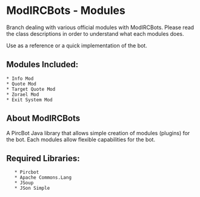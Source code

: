 ModIRCBots - Modules
==========

Branch dealing with various official modules with ModIRCBots. Please read the class descriptions in order to understand what each modules does. 

Use as a reference or a quick implementation of the bot.

## Modules Included: ##
	* Info Mod
	* Quote Mod
	* Target Quote Mod
	* Zorael Mod
	* Exit System Mod

## About ModIRCBots ##
A PircBot Java library that allows simple creation of modules (plugins) for the bot.
Each modules allow flexible capabilities for the bot.


## Required Libraries: ##
	   * Pircbot
	   * Apache Commons.Lang
	   * JSoup
	   * JSon Simple